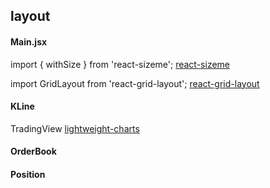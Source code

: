 ## layout

#### Main.jsx
import { withSize } from 'react-sizeme';
[react-sizeme](https://github.com/ctrlplusb/react-sizeme)

import GridLayout from 'react-grid-layout';
[react-grid-layout](https://github.com/react-grid-layout/react-grid-layout)

#### KLine
TradingView
[lightweight-charts](https://github.com/tradingview/lightweight-charts)

#### OrderBook


#### Position